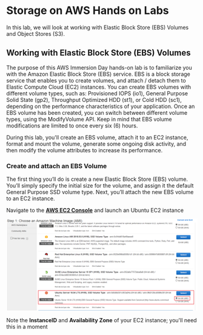 # **Storage on AWS Hands on Labs**

In this lab, we will look at working with Elastic Block Store (EBS) Volumes and Object Stores (S3).

## **Working with Elastic Block Store (EBS) Volumes**

The purpose of this AWS Immersion Day hands-on lab is to familiarize you with the Amazon Elastic Block Store (EBS) service. EBS is a block storage service that enables you to create volumes, and attach / detach them to Elastic Compute Cloud (EC2) instances. You can create EBS volumes with different volume types, such as: Provisioned IOPS (io1), General Purpose Solid State (gp2), Throughput Optimized HDD (st1), or Cold HDD (sc1), depending on the performance characteristics of your application. Once an EBS volume has been created, you can switch between different volume types, using the ModifyVolume API. Keep in mind that EBS volume modifications are limited to once every six (6) hours.

During this lab, you'll create an EBS volume, attach it to an EC2 instance, format and mount the volume, generate some ongoing disk activity, and then modify the volume attributes to increase its performance.

### **Create and attach an EBS Volume**

The first thing you’ll do is create a new Elastic Block Store (EBS) volume. You’ll simply specify the initial size for the volume, and assign it the default General Purpose SSD volume type. Next, you’ll attach the new EBS volume to an EC2 instance.

Navigate to the **[AWS EC2 Console](https://ap-southeast-2.console.aws.amazon.com/ec2/home?region=ap-southeast-2)** and launch an Ubuntu EC2 instance

![ST1](st1.png)

Note the **InstanceID** and **Availability Zone** of your EC2 instance; you'll need this in a moment
